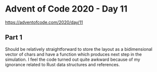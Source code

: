 # Advent of Code 2020 - Day 11

https://adventofcode.com/2020/day/11

## Part 1

Should be relatively straightforward to store the layout as a bidimensional vector of chars and have a function which produces next step in the simulation. I feel the code turned out quite awkward because of my ignorance related to Rust data structures and references.

